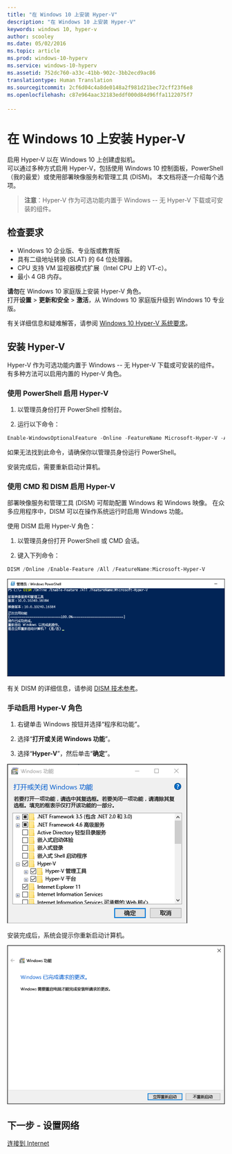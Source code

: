 ```yaml
---
title: "在 Windows 10 上安装 Hyper-V"
description: "在 Windows 10 上安装 Hyper-V"
keywords: windows 10, hyper-v
author: scooley
ms.date: 05/02/2016
ms.topic: article
ms.prod: windows-10-hyperv
ms.service: windows-10-hyperv
ms.assetid: 752dc760-a33c-41bb-902c-3bb2ecd9ac86
translationtype: Human Translation
ms.sourcegitcommit: 2cf6d04c4a8de0148a2f981d21bec72cff23f6e8
ms.openlocfilehash: c87e964aac32183eddf000d84d96ffa1122075f7

---
```


# 在 Windows 10 上安装 Hyper-V

启用 Hyper-V 以在 Windows 10 上创建虚拟机。  
可以通过多种方式启用 Hyper-V，包括使用 Windows 10 控制面板，PowerShell（我的最爱）或使用部署映像服务和管理工具 (DISM)。 本文档将逐一介绍每个选项。

> **注意**：Hyper-V 作为可选功能内置于 Windows -- 无 Hyper-V 下载或可安装的组件。 

## 检查要求

* Windows 10 企业版、专业版或教育版
* 具有二级地址转换 (SLAT) 的 64 位处理器。
* CPU 支持 VM 监视器模式扩展（Intel CPU 上的 VT-c）。
* 最小 4 GB 内存。

**请勿**在 Windows 10 家庭版上安装 Hyper-V 角色。  
打开**设置** > **更新和安全** > **激活**，从 Windows 10 家庭版升级到 Windows 10 专业版。

有关详细信息和疑难解答，请参阅 [Windows 10 Hyper-V 系统要求](../reference/hyper-v-requirements.md)。


## 安装 Hyper-V 
Hyper-V 作为可选功能内置于 Windows -- 无 Hyper-V 下载或可安装的组件。  有多种方法可以启用内置的 Hyper-V 角色。

### 使用 PowerShell 启用 Hyper-V

1. 以管理员身份打开 PowerShell 控制台。

2. 运行以下命令：
  ```powershell
  Enable-WindowsOptionalFeature -Online -FeatureName Microsoft-Hyper-V -All
  ```  

  如果无法找到此命令，请确保你以管理员身份运行 PowerShell。  

安装完成后，需要重新启动计算机。  

### 使用 CMD 和 DISM 启用 Hyper-V

部署映像服务和管理工具 (DISM) 可帮助配置 Windows 和 Windows 映像。  在众多应用程序中，DISM 可以在操作系统运行时启用 Windows 功能。  

使用 DISM 启用 Hyper-V 角色：
1. 以管理员身份打开 PowerShell 或 CMD 会话。

2. 键入下列命令：  
  ```powershell
  DISM /Online /Enable-Feature /All /FeatureName:Microsoft-Hyper-V
  ```  
  ![](media/dism_upd.png)

有关 DISM 的详细信息，请参阅 [DISM 技术参考](https://technet.microsoft.com/en-us/library/hh824821.aspx)。

### 手动启用 Hyper-V 角色

1. 右键单击 Windows 按钮并选择“程序和功能”。

2. 选择“**打开或关闭 Windows 功能**”。

3. 选择“**Hyper-V**”，然后单击“**确定**”。  

![](media/enable_role_upd.png)

安装完成后，系统会提示你重新启动计算机。

![](media/restart_upd.png)


## 下一步 - 设置网络
[连接到 Internet](connect-to-network.md)



<!--HONumber=Jan17_HO2-->



